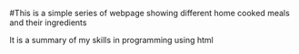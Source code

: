 #This is a simple series of webpage showing different home cooked meals and their ingredients

It is a summary of my skills in programming using html
